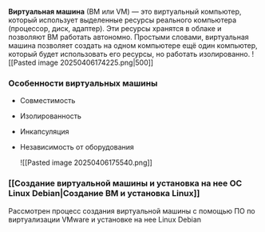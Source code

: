 **Виртуальная машина** (ВМ или VM) — это виртуальный компьютер, который использует выделенные ресурсы реального компьютера (процессор, диск, адаптер). Эти ресурсы хранятся в облаке и позволяют ВМ работать автономно. Простыми словами, виртуальная машина позволяет создать на одном компьютере ещё один компьютер, который будет использовать его ресурсы, но работать изолированно.
	![[Pasted image 20250406174225.png|500]]
### Особенности виртуальных машины 

- Совместимость
- Изолированность
- Инкапсуляция
- Независимость от оборудования

	![[Pasted image 20250406175540.png]]

### [[Создание виртуальной машины и установка на нее ОС Linux Debian|Создание ВМ и установка Linux]]

Рассмотрен процесс создания виртуальной машины с помощью ПО по виртуализации VMware и установке на нее Linux Debian

